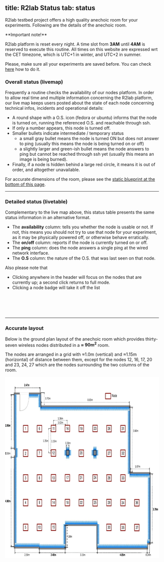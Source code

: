 title: R2lab Status
tab: status
---

R2lab testbed project offers a high quality anechoic room for your experiments. Following are the details of the anechoic room.


<div class="alert alert-danger" role="alert" markdown="1">
**Important note!**

R2lab platform is reset every night. A time slot from **3AM** until
**4AM** is reserved to execute this routine.
All times on this website are expressed wrt the CET timezone, which is UTC+1 in winter, and UTC+2 in summer.

Please, make sure all your experiments are saved before. You can check
[here](tuto-02-shell-tools.md#main) how to do it.
</div>

### Overall status (livemap)

Frequently a routine checks the availability of our nodes platform. In
order to allow real time and multiple information concerning the R2lab
platform, our live map keeps users posted about the state of each
node concerning technical infos, incidents and operational details:

* A round shape with a O.S. icon (fedora or ubuntu) informs that the node is turned on, running the
  referenced O.S. and reachable through ssh.
* If only a number appears, this node is turned off.
* Smaller bullets indicate intermediate / temporary status
  * a small gray bullet means the node is turned ON but does not answer to ping
  (usually this means the node is being turned on or off)
  * a slightly larger and green-ish bullet means the node answers to ping but cannot be
  reached through ssh yet (usually this means an image is being
  burned).
* Finally, if a node is hidden behind a large red circle, it means it
  is out of order, and altogether unavailable.

<a name="livemap"></a>
For accurate dimensions of the room, please see the [static blueprint
at the bottom of this page](#accurate-layout).

<div id="livemap_container"></div>
<script type="text/javascript" src="/plugins/livemap.js"></script>
<script>livemap_show_rxtx_rates = true;</script>
<style type="text/css"> @import url("/plugins/livemap.css"); </style>

***

### Detailed status (livetable)

Complementary to the live map above, this status table presents the same status information in an alternative format.

* The <b>availability</b> column: 
  tells you whether the node is usable or not. If not, this means you should not try to use that node for your experiment, as it may be physically powered off, or otherwise behave erratically.
* The <b>on/off</b> column:
  reports if the node is currently turned on or off.
* The <b>ping</b> column: 
  does the node answers a single ping at the wired network interface.
* The <b>O.S</b> column:
  the nature of the O.S. that was last seen on that node.

Also please note that 

 * Clicking anywhere in the header will focus on the nodes that are currently up; a second click returns to full mode.
 * Clicking a node badge will take it off the list

<a name="livetable"></a>

<br />

<table class="table table-condensed" id='livetable_container'> </table>
<script type="text/javascript" src="/plugins/livetable.js"></script>
<script>livetable_show_rxtx_rates = true;</script>
<style type="text/css"> @import url("/plugins/livetable.css"); </style>

<br />

***

### Accurate layout

Below is the ground plan layout of the anechoic room which provides thirty-seven wireless nodes distributed in a **≈ 90m<sup>2</sup>** room.

The nodes are arranged in a grid with ≈1.0m (vertical) and ≈1.15m (horizontal) of distance between them, except for the nodes 12, 16, 17, 20 and 23, 24, 27 which are the nodes surrounding the two columns of the room.

<left>
	<img src="/assets/img/status.png" style="width:950px; height:592px;"/><br>
	<!-- <center> Fig. 1 - Resources status</center> -->
</left>

<br />

